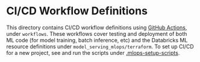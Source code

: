 # CI/CD Workflow Definitions
This directory contains CI/CD workflow definitions using [GitHub Actions](https://docs.github.com/en/actions),
under ``workflows``. These workflows cover testing and deployment of both ML code (for model training, batch inference, etc) and the
Databricks ML resource definitions under ``model_serving_mlops/terraform``. To set up CI/CD for a new project,
see and run the scripts under [.mlops-setup-scripts](../../.mlops-setup-scripts/README.md).
